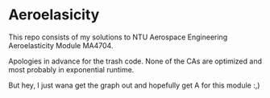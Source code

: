 # Aeroelasicity

This repo consists of my solutions to NTU Aerospace Engineering Aeroelasticity Module MA4704. 

Apologies in advance for the trash code. None of the CAs are optimized and most probably in exponential runtime.

But hey, I just wana get the graph out and hopefully get A for this module :,)
